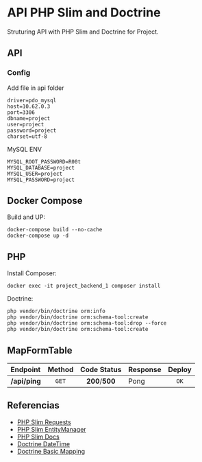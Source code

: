 # API PHP Slim and Doctrine

Struturing API with PHP Slim and Doctrine for Project.

## API

### Config

Add file in api folder
```
driver=pdo_mysql
host=10.62.0.3
port=3306
dbname=project
user=project
password=project
charset=utf-8
```

MySQL ENV
```
MYSQL_ROOT_PASSWORD=R00t
MYSQL_DATABASE=project
MYSQL_USER=project
MYSQL_PASSWORD=project
```

## Docker Compose

Build and UP:
```
docker-compose build --no-cache
docker-compose up -d
```

## PHP
Install Composer:
```
docker exec -it project_backend_1 composer install
```

Doctrine:
```
php vendor/bin/doctrine orm:info
php vendor/bin/doctrine orm:schema-tool:create
php vendor/bin/doctrine orm:schema-tool:drop --force
php vendor/bin/doctrine orm:schema-tool:create
```

## MapFormTable

| Endpoint                 | Method   | Code Status       | Response                  | Deploy |  
|:-------------------------|:--------:|:-----------------:|---------------------------|:------:|
| __/api/ping__            | `GET`    | __200__/__500__   | Pong                      | `OK`   |


## Referencias

* [PHP Slim Requests](http://www.slimframework.com/docs/v3/objects/request.html)
* [PHP Slim EntityManager](http://www.slimframework.com/docs/v3/cookbook/database-doctrine.html)
* [PHP Slim Docs](http://www.slimframework.com/docs/v3/tutorial/first-app.html)
* [Doctrine DateTime](https://www.doctrine-project.org/projects/doctrine-orm/en/2.6/cookbook/working-with-datetime.html#working-with-datetime-instances)
* [Doctrine Basic Mapping](https://www.doctrine-project.org/projects/doctrine-orm/en/2.6/reference/basic-mapping.html)